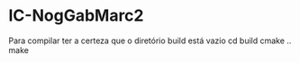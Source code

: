 # IC-NogGabMarc2


Para compilar ter a certeza que o diretório build está vazio
cd build
cmake ..
make
